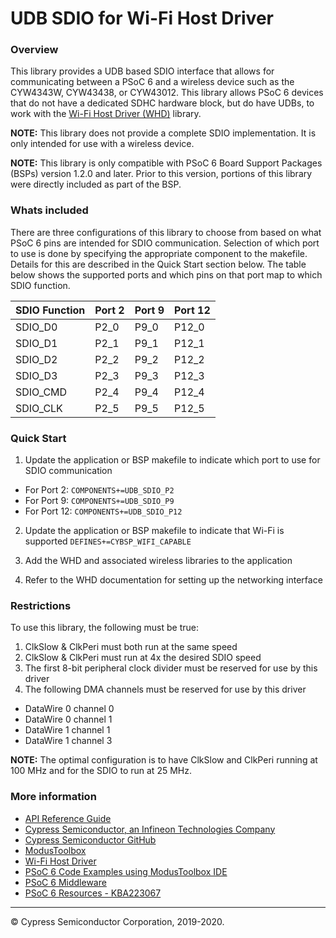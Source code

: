 # UDB SDIO for Wi-Fi Host Driver

### Overview

This library provides a UDB based SDIO interface that allows for communicating between a PSoC 6 and a wireless device such as the CYW4343W, CYW43438, or CYW43012. This library allows PSoC 6 devices that do not have a dedicated SDHC hardware block, but do have UDBs, to work with the [Wi-Fi Host Driver (WHD)](https://github.com/cypresssemiconductorco/wifi-host-driver) library.

**NOTE:** This library does not provide a complete SDIO implementation. It is only intended for use with a wireless device.

**NOTE:** This library is only compatible with PSoC 6 Board Support Packages (BSPs) version 1.2.0 and later. Prior to this version, portions of this library were directly included as part of the BSP.

### Whats included
There are three configurations of this library to choose from based on what PSoC 6 pins are intended for SDIO communication. Selection of which port to use is done by specifying the appropriate component to the makefile. Details for this are described in the Quick Start section below. The table below shows the supported ports and which pins on that port map to which SDIO function.

| SDIO Function | Port 2 | Port 9 | Port 12 |
| ------------- | ------ | ------ | ------- |
| SDIO_D0       | P2_0   | P9_0   | P12_0   |
| SDIO_D1       | P2_1   | P9_1   | P12_1   |
| SDIO_D2       | P2_2   | P9_2   | P12_2   |
| SDIO_D3       | P2_3   | P9_3   | P12_3   |
| SDIO_CMD      | P2_4   | P9_4   | P12_4   |
| SDIO_CLK      | P2_5   | P9_5   | P12_5   |


### Quick Start
1. Update the application or BSP makefile to indicate which port to use for SDIO communication
* For Port 2: ```COMPONENTS+=UDB_SDIO_P2```
* For Port 9: ```COMPONENTS+=UDB_SDIO_P9```
* For Port 12: ```COMPONENTS+=UDB_SDIO_P12```

2. Update the application or BSP makefile to indicate that Wi-Fi is supported
```DEFINES+=CYBSP_WIFI_CAPABLE```

3. Add the WHD and associated wireless libraries to the application

4. Refer to the WHD documentation for setting up the networking interface


### Restrictions
To use this library, the following must be true:
1. ClkSlow & ClkPeri must both run at the same speed
2. ClkSlow & ClkPeri must run at 4x the desired SDIO speed
3. The first 8-bit peripheral clock divider must be reserved for use by this driver
4. The following DMA channels must be reserved for use by this driver
* DataWire 0 channel 0
* DataWire 0 channel 1
* DataWire 1 channel 1
* DataWire 1 channel 3

**NOTE:** The optimal configuration is to have ClkSlow and ClkPeri running at 100 MHz and for the SDIO to run at 25 MHz.

### More information

* [API Reference Guide](https://cypresssemiconductorco.github.io/udb-sdio-whd/html/index.html)
* [Cypress Semiconductor, an Infineon Technologies Company](http://www.cypress.com)
* [Cypress Semiconductor GitHub](https://github.com/cypresssemiconductorco)
* [ModusToolbox](https://www.cypress.com/products/modustoolbox-software-environment)
* [Wi-Fi Host Driver](https://github.com/cypresssemiconductorco/wifi-host-driver)
* [PSoC 6 Code Examples using ModusToolbox IDE](https://github.com/cypresssemiconductorco/Code-Examples-for-ModusToolbox-Software)
* [PSoC 6 Middleware](https://github.com/cypresssemiconductorco/psoc6-middleware)
* [PSoC 6 Resources - KBA223067](https://community.cypress.com/docs/DOC-14644)

---
© Cypress Semiconductor Corporation, 2019-2020.
